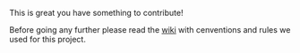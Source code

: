 This is great you have something to contribute! 

Before going any further please read the [wiki](https://github.com/iluwatar/java-design-patterns/wiki)
with cenventions and rules we used for this project.
